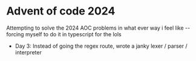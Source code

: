 # Advent of code 2024

Attempting to solve the 2024 AOC problems in what ever way i feel like -- forcing myself to do it in typescript for the lols
* Day 3: Instead of going the regex route, wrote a janky lexer / parser / interpreter 
